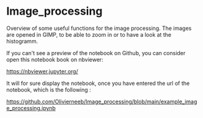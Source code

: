 # Image_processing

Overview of some useful functions for the image processing. 
The images are opened in GIMP, to be able to zoom in or to have a look at the histogramm.


If you can't see a preview of the notebook on Github, you can consider open this notebook book on nbviewer:

https://nbviewer.jupyter.org/

It will for sure display the notebook, once you have entered the url of the notebook, which is the following :

https://github.com/Olivierneeb/Image_processing/blob/main/example_image_processing.ipynb

